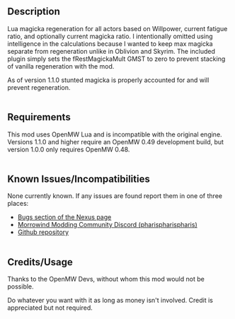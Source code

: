 ## Description

Lua magicka regeneration for all actors based on Willpower, current fatigue ratio, and optionally current magicka ratio. I intentionally omitted
using intelligence in the calculations because I wanted to keep max magicka separate from regeneration unlike in Oblivion and Skyrim. The included
plugin simply sets the fRestMagickaMult GMST to zero to prevent stacking of vanilla regeneration with the mod.

As of version 1.1.0 stunted magicka is properly accounted for and will prevent regeneration.
<br><br>

## Requirements

This mod uses OpenMW Lua and is incompatible with the original engine. Versions 1.1.0 and higher require an OpenMW 0.49 development build, but version
1.0.0 only requires OpenMW 0.48.
<br><br>

## Known Issues/Incompatibilities

None currently known. If any issues are found report them in one of three places:

- [Bugs section of the Nexus page]( https://www.nexusmods.com/morrowind/mods/52779?tab=bugs )
- [Morrowind Modding Community Discord (pharispharispharis)]( https://discord.me/mwmods )
- [Github repository]( https://github.com/PharisMods/pharis-magicka=regeneration )
<br><br>

## Credits/Usage

Thanks to the OpenMW Devs, without whom this mod would not be possible.

Do whatever you want with it as long as money isn't involved. Credit is appreciated but not required.
